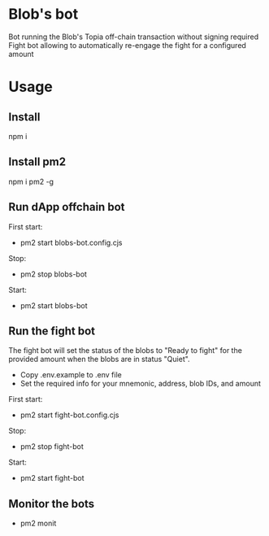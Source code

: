 # Blob's bot
Bot running the Blob's Topia off-chain transaction without signing required
Fight bot allowing to automatically re-engage the fight for a configured amount

# Usage
## Install
npm i

## Install pm2
npm i pm2 -g

## Run dApp offchain bot
First start:
- pm2 start blobs-bot.config.cjs

Stop:
- pm2 stop blobs-bot

Start:
- pm2 start blobs-bot

## Run the fight bot
The fight bot will set the status of the blobs to "Ready to fight" for the provided amount when the blobs are in status "Quiet".<br/>
- Copy .env.example to .env file
- Set the required info for your mnemonic, address, blob IDs, and amount

First start:
- pm2 start fight-bot.config.cjs

Stop:
- pm2 stop fight-bot

Start:
- pm2 start fight-bot

## Monitor the bots
- pm2 monit
